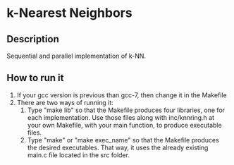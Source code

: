 # k-Nearest Neighbors

## Description
Sequential and parallel implementation of k-NN.

## How to run it

1. If your gcc version is previous than gcc-7, then change it in the Makefile
2. There are two ways of running it:
    1. Type "make lib" so that the Makefile produces four libraries, one for each implementation. Use those files along with inc/knnring.h at your own Makefile, with your main function, to produce executable files.
    2. Type "make" or "make exec_name" so that the Makefile produces the desired executables. That way, it uses the already existing main.c file located in the src folder.  
